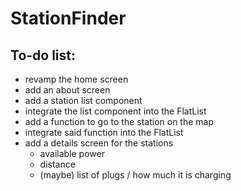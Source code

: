 # StationFinder

## To-do list:

- revamp the home screen
- add an about screen
- add a station list component
- integrate the list component into the FlatList
- add a function to go to the station on the map
- integrate said function into the FlatList
- add a details screen for the stations
    - available power
    - distance
    - (maybe) list of plugs / how much it is charging
